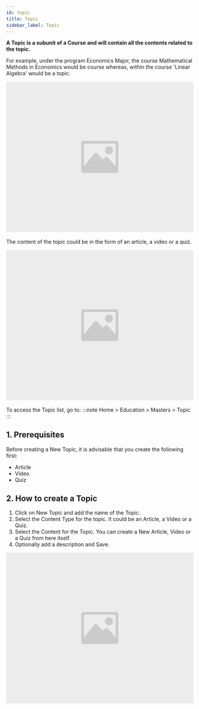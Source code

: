 ```yaml
---
id: topic
title: Topic
sidebar_label: Topic
---
```


**A Topic is a subunit of a Course and will contain all the contents related to the topic.**

For example, under the program Economics Major, the course Mathematical Methods in Economics would be course whereas, within the course 'Linear Algebra' would be a topic.

![image](images/image.jpg)

The content of the topic could be in the form of an article, a video or a quiz.

![image](images/image.jpg)

To access the Topic list, go to:
:::note
Home > Education > Masters > Topic
:::

## 1. Prerequisites

Before creating a New Topic, it is advisable that you create the following first:

- Article
- Video
- Quiz

## 2. How to create a Topic

1. Click on New Topic and add the name of the Topic.
1. Select the Content Type for the topic. It could be an Article, a Video or a Quiz.
1. Select the Content for the Topic. You can create a New Article, Video or a Quiz from here itself.
1. Optionally add a description and Save.

![image](images/image.jpg)
